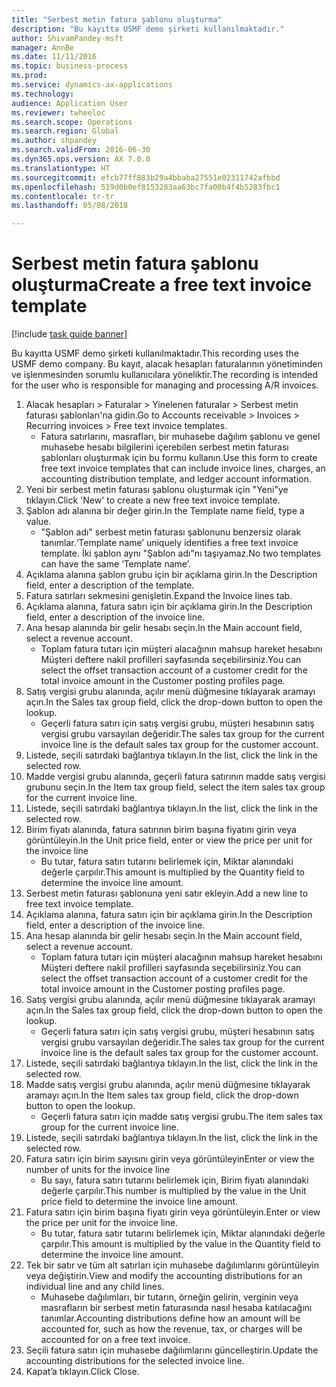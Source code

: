 ```yaml
--- 
title: "Serbest metin fatura şablonu oluşturma"
description: "Bu kayıtta USMF demo şirketi kullanılmaktadır."
author: ShivamPandey-msft
manager: AnnBe
ms.date: 11/11/2016
ms.topic: business-process
ms.prod: 
ms.service: dynamics-ax-applications
ms.technology: 
audience: Application User
ms.reviewer: twheeloc
ms.search.scope: Operations
ms.search.region: Global
ms.author: shpandey
ms.search.validFrom: 2016-06-30
ms.dyn365.ops.version: AX 7.0.0
ms.translationtype: HT
ms.sourcegitcommit: efcb77ff883b29a4bbaba27551e02311742afbbd
ms.openlocfilehash: 519d0b0ef8153283aa63bc7fa00b4f4b5283fbc1
ms.contentlocale: tr-tr
ms.lasthandoff: 05/08/2018

---
```

# <a name="create-a-free-text-invoice-template"></a><span data-ttu-id="cb643-103">Serbest metin fatura şablonu oluşturma</span><span class="sxs-lookup"><span data-stu-id="cb643-103">Create a free text invoice template</span></span>

[!include [task guide banner](../../includes/task-guide-banner.md)]

<span data-ttu-id="cb643-104">Bu kayıtta USMF demo şirketi kullanılmaktadır.</span><span class="sxs-lookup"><span data-stu-id="cb643-104">This recording uses the USMF demo company.</span></span> <span data-ttu-id="cb643-105">Bu kayıt, alacak hesapları faturalarının yönetiminden ve işlenmesinden sorumlu kullanıcılara yöneliktir.</span><span class="sxs-lookup"><span data-stu-id="cb643-105">The recording is intended for the user who is responsible for managing and processing A/R invoices.</span></span>

1. <span data-ttu-id="cb643-106">Alacak hesapları > Faturalar > Yinelenen faturalar > Serbest metin faturası şablonları'na gidin.</span><span class="sxs-lookup"><span data-stu-id="cb643-106">Go to Accounts receivable > Invoices > Recurring invoices > Free text invoice templates.</span></span>
    * <span data-ttu-id="cb643-107">Fatura satırlarını, masrafları, bir muhasebe dağılım şablonu ve genel muhasebe hesabı bilgilerini içerebilen serbest metin faturası şablonları oluşturmak için bu formu kullanın.</span><span class="sxs-lookup"><span data-stu-id="cb643-107">Use this form to create free text invoice templates that can include invoice lines, charges, an accounting distribution template, and ledger account information.</span></span>  
2. <span data-ttu-id="cb643-108">Yeni bir serbest metin faturası şablonu oluşturmak için "Yeni"ye tıklayın.</span><span class="sxs-lookup"><span data-stu-id="cb643-108">Click 'New' to create a new free text invoice template.</span></span>
3. <span data-ttu-id="cb643-109">Şablon adı alanına bir değer girin.</span><span class="sxs-lookup"><span data-stu-id="cb643-109">In the Template name field, type a value.</span></span>
    * <span data-ttu-id="cb643-110">"Şablon adı" serbest metin faturası şablonunu benzersiz olarak tanımlar.</span><span class="sxs-lookup"><span data-stu-id="cb643-110">‘Template name’ uniquely identifies a free text invoice template.</span></span> <span data-ttu-id="cb643-111">İki şablon aynı "Şablon adı"nı taşıyamaz.</span><span class="sxs-lookup"><span data-stu-id="cb643-111">No two templates can have the same ‘Template name’.</span></span>  
4. <span data-ttu-id="cb643-112">Açıklama alanına şablon grubu için bir açıklama girin.</span><span class="sxs-lookup"><span data-stu-id="cb643-112">In the Description field, enter a description of the template.</span></span>
5. <span data-ttu-id="cb643-113">Fatura satırları sekmesini genişletin.</span><span class="sxs-lookup"><span data-stu-id="cb643-113">Expand the Invoice lines tab.</span></span>
6. <span data-ttu-id="cb643-114">Açıklama alanına, fatura satırı için bir açıklama girin.</span><span class="sxs-lookup"><span data-stu-id="cb643-114">In the Description field, enter a description of the invoice line.</span></span>
7. <span data-ttu-id="cb643-115">Ana hesap alanında bir gelir hesabı seçin.</span><span class="sxs-lookup"><span data-stu-id="cb643-115">In the Main account field, select a revenue account.</span></span>
    * <span data-ttu-id="cb643-116">Toplam fatura tutarı için müşteri alacağının mahsup hareket hesabını Müşteri deftere nakil profilleri sayfasında seçebilirsiniz.</span><span class="sxs-lookup"><span data-stu-id="cb643-116">You can select the offset transaction account of a customer credit for the total invoice amount in the Customer posting profiles page.</span></span>  
8. <span data-ttu-id="cb643-117">Satış vergisi grubu alanında, açılır menü düğmesine tıklayarak aramayı açın.</span><span class="sxs-lookup"><span data-stu-id="cb643-117">In the Sales tax group field, click the drop-down button to open the lookup.</span></span>
    * <span data-ttu-id="cb643-118">Geçerli fatura satırı için satış vergisi grubu, müşteri hesabının satış vergisi grubu varsayılan değeridir.</span><span class="sxs-lookup"><span data-stu-id="cb643-118">The sales tax group for the current invoice line is the default sales tax group for the customer account.</span></span>  
9. <span data-ttu-id="cb643-119">Listede, seçili satırdaki bağlantıya tıklayın.</span><span class="sxs-lookup"><span data-stu-id="cb643-119">In the list, click the link in the selected row.</span></span>
10. <span data-ttu-id="cb643-120">Madde vergisi grubu alanında, geçerli fatura satırının madde satış vergisi grubunu seçin.</span><span class="sxs-lookup"><span data-stu-id="cb643-120">In the Item tax group field, select the item sales tax group for the current invoice line.</span></span>
11. <span data-ttu-id="cb643-121">Listede, seçili satırdaki bağlantıya tıklayın.</span><span class="sxs-lookup"><span data-stu-id="cb643-121">In the list, click the link in the selected row.</span></span>
12. <span data-ttu-id="cb643-122">Birim fiyatı alanında, fatura satırının birim başına fiyatını girin veya görüntüleyin.</span><span class="sxs-lookup"><span data-stu-id="cb643-122">In the Unit price field, enter or view the price per unit for the invoice line</span></span>
    * <span data-ttu-id="cb643-123">Bu tutar, fatura satırı tutarını belirlemek için, Miktar alanındaki değerle çarpılır.</span><span class="sxs-lookup"><span data-stu-id="cb643-123">This amount is multiplied by the Quantity field to determine the invoice line amount.</span></span>  
13. <span data-ttu-id="cb643-124">Serbest metin faturası şablonuna yeni satır ekleyin.</span><span class="sxs-lookup"><span data-stu-id="cb643-124">Add a new line to free text invoice template.</span></span>
14. <span data-ttu-id="cb643-125">Açıklama alanına, fatura satırı için bir açıklama girin.</span><span class="sxs-lookup"><span data-stu-id="cb643-125">In the Description field, enter a description of the invoice line.</span></span>
15. <span data-ttu-id="cb643-126">Ana hesap alanında bir gelir hesabı seçin.</span><span class="sxs-lookup"><span data-stu-id="cb643-126">In the Main account field, select a revenue account.</span></span>
    * <span data-ttu-id="cb643-127">Toplam fatura tutarı için müşteri alacağının mahsup hareket hesabını Müşteri deftere nakil profilleri sayfasında seçebilirsiniz.</span><span class="sxs-lookup"><span data-stu-id="cb643-127">You can select the offset transaction account of a customer credit for the total invoice amount in the Customer posting profiles page.</span></span>  
16. <span data-ttu-id="cb643-128">Satış vergisi grubu alanında, açılır menü düğmesine tıklayarak aramayı açın.</span><span class="sxs-lookup"><span data-stu-id="cb643-128">In the Sales tax group field, click the drop-down button to open the lookup.</span></span>
    * <span data-ttu-id="cb643-129">Geçerli fatura satırı için satış vergisi grubu, müşteri hesabının satış vergisi grubu varsayılan değeridir.</span><span class="sxs-lookup"><span data-stu-id="cb643-129">The sales tax group for the current invoice line is the default sales tax group for the customer account.</span></span>  
17. <span data-ttu-id="cb643-130">Listede, seçili satırdaki bağlantıya tıklayın.</span><span class="sxs-lookup"><span data-stu-id="cb643-130">In the list, click the link in the selected row.</span></span>
18. <span data-ttu-id="cb643-131">Madde satış vergisi grubu alanında, açılır menü düğmesine tıklayarak aramayı açın.</span><span class="sxs-lookup"><span data-stu-id="cb643-131">In the Item sales tax group field, click the drop-down button to open the lookup.</span></span>
    * <span data-ttu-id="cb643-132">Geçerli fatura satırı için madde satış vergisi grubu.</span><span class="sxs-lookup"><span data-stu-id="cb643-132">The item sales tax group for the current invoice line.</span></span>  
19. <span data-ttu-id="cb643-133">Listede, seçili satırdaki bağlantıya tıklayın.</span><span class="sxs-lookup"><span data-stu-id="cb643-133">In the list, click the link in the selected row.</span></span>
20. <span data-ttu-id="cb643-134">Fatura satırı için birim sayısını girin veya görüntüleyin</span><span class="sxs-lookup"><span data-stu-id="cb643-134">Enter or view the number of units for the invoice line</span></span>
    * <span data-ttu-id="cb643-135">Bu sayı, fatura satırı tutarını belirlemek için, Birim fiyatı alanındaki değerle çarpılır.</span><span class="sxs-lookup"><span data-stu-id="cb643-135">This number is multiplied by the value in the Unit price field to determine the invoice line amount.</span></span>  
21. <span data-ttu-id="cb643-136">Fatura satırı için birim başına fiyatı girin veya görüntüleyin.</span><span class="sxs-lookup"><span data-stu-id="cb643-136">Enter or view the price per unit for the invoice line.</span></span> 
    * <span data-ttu-id="cb643-137">Bu tutar, fatura satır tutarını belirlemek için, Miktar alanındaki değerle çarpılır.</span><span class="sxs-lookup"><span data-stu-id="cb643-137">This amount is multiplied by the value in the Quantity field to determine the invoice line amount.</span></span>  
22. <span data-ttu-id="cb643-138">Tek bir satır ve tüm alt satırları için muhasebe dağılımlarını görüntüleyin veya değiştirin.</span><span class="sxs-lookup"><span data-stu-id="cb643-138">View and modify the accounting distributions for an individual line and any child lines.</span></span>
    * <span data-ttu-id="cb643-139">Muhasebe dağılımları, bir tutarın, örneğin gelirin, verginin veya masrafların bir serbest metin faturasında nasıl hesaba katılacağını tanımlar.</span><span class="sxs-lookup"><span data-stu-id="cb643-139">Accounting distributions define how an amount will be accounted for, such as how the revenue, tax, or charges will be accounted for on a free text invoice.</span></span>  
23. <span data-ttu-id="cb643-140">Seçili fatura satırı için muhasebe dağılımlarını güncelleştirin.</span><span class="sxs-lookup"><span data-stu-id="cb643-140">Update the accounting distributions for the selected invoice line.</span></span>
24. <span data-ttu-id="cb643-141">Kapat’a tıklayın.</span><span class="sxs-lookup"><span data-stu-id="cb643-141">Click Close.</span></span>


